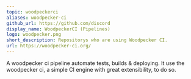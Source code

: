 ```yaml
---
topic: woodpeckerci
aliases: woodpecker-ci
github_url: https://github.com/discord
display_name: WoodpeckerCI (Pipelines)
logo: woodpecker.png
short_description: Repositorys who are using Woodpecker CI.
url: https://woodpecker-ci.org/
---
```

A woodpecker ci pipeline automate tests, builds & deploying. It use the woodpecker ci, a simple CI engine with great extensibility, to do so.
